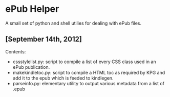 # ePub Helper

A small set of python and shell utilies for dealing with ePub files.

## [September 14th, 2012]

Contents:

* cssstylelist.py: script to compile a list of every CSS class used in an ePub publication.
* makekindletoc.py: script to compile a HTML toc as required by KPG and add it to the epub which is feeded to kindlegen.
* parseinfo.py: elementary utility to output various metadata from a list of .epub
